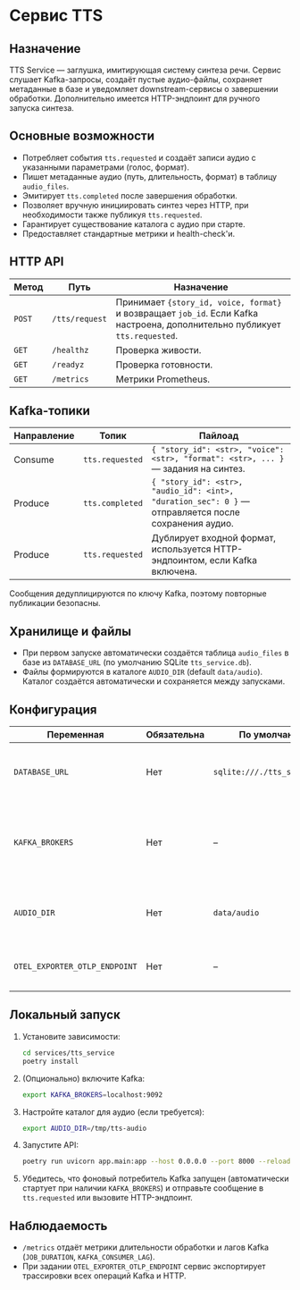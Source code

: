 # Сервис TTS

## Назначение
TTS Service — заглушка, имитирующая систему синтеза речи. Сервис слушает Kafka-запросы, создаёт пустые аудио-файлы, сохраняет метаданные в базе и уведомляет downstream-сервисы о завершении обработки. Дополнительно имеется HTTP-эндпоинт для ручного запуска синтеза.

## Основные возможности
- Потребляет события `tts.requested` и создаёт записи аудио с указанными параметрами (голос, формат).
- Пишет метаданные аудио (путь, длительность, формат) в таблицу `audio_files`.
- Эмитирует `tts.completed` после завершения обработки.
- Позволяет вручную инициировать синтез через HTTP, при необходимости также публикуя `tts.requested`.
- Гарантирует существование каталога с аудио при старте.
- Предоставляет стандартные метрики и health-check'и.

## HTTP API
| Метод | Путь | Назначение |
| --- | --- | --- |
| `POST` | `/tts/request` | Принимает `{story_id, voice, format}` и возвращает `job_id`. Если Kafka настроена, дополнительно публикует `tts.requested`. |
| `GET` | `/healthz` | Проверка живости. |
| `GET` | `/readyz` | Проверка готовности. |
| `GET` | `/metrics` | Метрики Prometheus. |

## Kafka-топики
| Направление | Топик | Пайлоад |
| --- | --- | --- |
| Consume | `tts.requested` | `{ "story_id": <str>, "voice": <str>, "format": <str>, ... }` — задания на синтез. |
| Produce | `tts.completed` | `{ "story_id": <str>, "audio_id": <int>, "duration_sec": 0 }` — отправляется после сохранения аудио. |
| Produce | `tts.requested` | Дублирует входной формат, используется HTTP-эндпоинтом, если Kafka включена. |

Сообщения дедуплицируются по ключу Kafka, поэтому повторные публикации безопасны.

## Хранилище и файлы
- При первом запуске автоматически создаётся таблица `audio_files` в базе из `DATABASE_URL` (по умолчанию SQLite `tts_service.db`).
- Файлы формируются в каталоге `AUDIO_DIR` (default `data/audio`). Каталог создаётся автоматически и сохраняется между запусками.

## Конфигурация
| Переменная | Обязательна | По умолчанию | Описание |
| --- | --- | --- | --- |
| `DATABASE_URL` | Нет | `sqlite:///./tts_service.db` | SQLAlchemy URL для хранения метаданных аудио. |
| `KAFKA_BROKERS` | Нет | – | Список брокеров Kafka/Redpanda. Необходим для потребления и публикации событий. |
| `AUDIO_DIR` | Нет | `data/audio` | Каталог для сохранения файлов. Создаётся автоматически. |
| `OTEL_EXPORTER_OTLP_ENDPOINT` | Нет | – | Эндпоинт OTLP для экспорта трассировок Kafka/HTTP. |

## Локальный запуск
1. Установите зависимости:
   ```bash
   cd services/tts_service
   poetry install
   ```
2. (Опционально) включите Kafka:
   ```bash
   export KAFKA_BROKERS=localhost:9092
   ```
3. Настройте каталог для аудио (если требуется):
   ```bash
   export AUDIO_DIR=/tmp/tts-audio
   ```
4. Запустите API:
   ```bash
   poetry run uvicorn app.main:app --host 0.0.0.0 --port 8000 --reload
   ```
5. Убедитесь, что фоновый потребитель Kafka запущен (автоматически стартует при наличии `KAFKA_BROKERS`) и отправьте сообщение в `tts.requested` или вызовите HTTP-эндпоинт.

## Наблюдаемость
- `/metrics` отдаёт метрики длительности обработки и лагов Kafka (`JOB_DURATION`, `KAFKA_CONSUMER_LAG`).
- При задании `OTEL_EXPORTER_OTLP_ENDPOINT` сервис экспортирует трассировки всех операций Kafka и HTTP.
